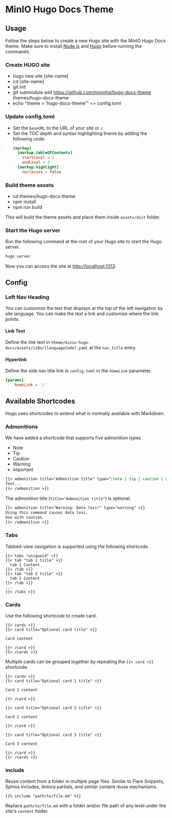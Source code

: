 # MinIO Hugo Docs Theme

## Usage

Follow the steps below to create a new Hugo site with the MinIO Hugo Docs theme. Make sure to install [Node.js](https://nodejs.org/en) and [Hugo](https://gohugo.io/installation/) before running the commands.

### Create HUGO site

- hugo new site [site-name]
- cd [site-name]
- git init
- git submodule add https://github.com/miniohq/hugo-docs-theme themes/hugo-docs-theme
- echo "theme = 'hugo-docs-theme'" >> config.toml

### Update config.toml

- Set the `baseURL` to the URL of your site or `/`.
- Set the TOC depth and syntax highlighting theme by adding the following code:
  ```toml
  [markup]
    [markup.tableOfContents]
      startLevel = 2
      endLevel = 3
    [markup.highlight]
      noclasses = false
  ```

### Build theme assets

- cd themes/hugo-docs-theme
- npm install
- npm run build

This will build the theme assets and place them inside `assets/dist` folder.

### Start the Hugo server

Run the following command at the root of your Hugo site to start the Hugo server.

```bash
hugo server
```

Now you can access the site at [http://localhost:1313](http://localhost:1313).


## Config

### Left Nav Heading

You can customize the text that displays at the top of the left navigation by site language.
You can make the text a link and customize where the link points.

#### Link Text

Define the link text in `theme/minio-hugo-docs/assets/i18n/[languageCode].yaml` at the `nav_title` entry.

#### Hyperlink

Define the side nav title link in `config.toml` in the `homeLink` parameter.

```toml
[params]
    homeLink = '/'
```

## Available Shortcodes

Hugo uses shortcodes to extend what is normally available with Markdown.


### Admonitions

We have added a shortcode that supports five admonition types

- Note
- Tip
- Caution
- Warning
- important

```Markdown
{{< admonition title="Admonition title" type="[note | tip | caution | warning | important]" >}}
Text...
{{< /admonition >}}
```

The admonition title (`title="Admonition title"`) is optional.

```Markdown
{{< admonition title="Warning: Data loss!" type="warning" >}}
Using this command causes data loss. 
Use with caution.
{{< /admonition >}}
```

### Tabs

Tabbed-view navigation is supported using the following shortcode.

```
{{< tabs "uniqueid" >}}
{{< tab "tab 1 title" >}} 
  tab 1 Content 
{{< /tab >}}
{{< tab "tab 2 title" >}} 
  tab 2 Content 
{{< /tab >}}
...
{{< /tabs >}}
```

### Cards

Use the following shortcode to create card. 

```
{{< cards >}}
{{< card title="Optional card title" >}}

Card content

{{< /card >}}
{{< /cards >}}

```

Multiple cards can be grouped together by repeating the `{{< card >}}` shortcode.

```
{{< cards >}}
{{< card title="Optional card 1 title" >}}

Card 1 content

{{< /card >}}

{{< card title="Optional card 2 title" >}}

Card 2 content

{{< /card >}}

{{< card title="Optional card 3 title" >}}

Card 3 content

{{< /card >}}
{{< /cards >}}

```

### include

Reuse content from a folder in multiple page files.
Similar to Flare Snippets, Sphinx Includes, Antora partials, and similar content reuse mechanisms.

```
{{% include "path/to/file.md" %}}
```

Replace `path/to/file.md` with a folder and/or file path of any level under the site's `content` folder.

